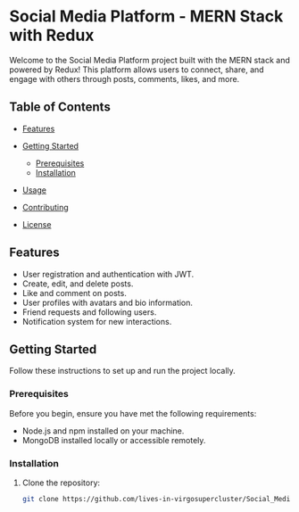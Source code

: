 # Social Media Platform - MERN Stack with Redux

Welcome to the Social Media Platform project built with the MERN stack and powered by Redux! This platform allows users to connect, share, and engage with others through posts, comments, likes, and more.


## Table of Contents

- [Features](#features)

- [Getting Started](#getting-started)
  - [Prerequisites](#prerequisites)
  - [Installation](#installation)
- [Usage](#usage)
- [Contributing](#contributing)
- [License](#license)

## Features

- User registration and authentication with JWT.
- Create, edit, and delete posts.
- Like and comment on posts.
- User profiles with avatars and bio information.
- Friend requests and following users.
- Notification system for new interactions.




## Getting Started

Follow these instructions to set up and run the project locally.

### Prerequisites

Before you begin, ensure you have met the following requirements:

- Node.js and npm installed on your machine.
- MongoDB installed locally or accessible remotely.

### Installation

1. Clone the repository:

   ```bash
   git clone https://github.com/lives-in-virgosupercluster/Social_Media_Web.git
